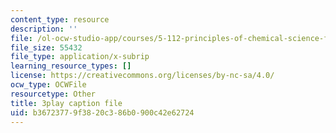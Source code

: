 ```yaml
---
content_type: resource
description: ''
file: /ol-ocw-studio-app/courses/5-112-principles-of-chemical-science-fall-2005/b36723779f3820c386b0900c42e62724_dAgwg_8RyEU.srt
file_size: 55432
file_type: application/x-subrip
learning_resource_types: []
license: https://creativecommons.org/licenses/by-nc-sa/4.0/
ocw_type: OCWFile
resourcetype: Other
title: 3play caption file
uid: b3672377-9f38-20c3-86b0-900c42e62724
---
```

